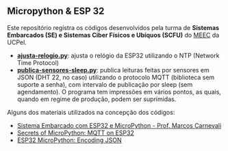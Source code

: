 ## Micropython & ESP 32

Este repositório registra os códigos desenvolvidos pela turma de **Sistemas Embarcados (SE) e Sistemas Ciber Físicos e Ubíquos (SCFU)** do [MEEC](https://pos.ucpel.edu.br/ppgeec/) da UCPel.

  * **[ajusta-relogio.py](https://github.com/adenauery/micropython/blob/main/ajusta-relogio.py)**: ajusta o relógio da ESP32 utilizando o NTP (Network Time Protocol)
  * **[publica-sensores-sleep.py](https://github.com/adenauery/micropython/blob/main/publica-sensores-sleep.py)**: publica leituras feitas por sensores em JSON (DHT 22, no caso) utilizando o protocolo MQTT (biblioteca sem suporte a senha), com intervalo de publicação por sleep (sem agendamento). O programa tem impressões em vários pontos, as quais, quando em regime de produção, podem ser suprimidas.
  
Alguns dos materiais utilizados na concepção dos códigos:
  
  * [Sistema Embarcado com ESP32 e MicroPython - Prof. Marcos Carnevali](https://www.youtube.com/playlist?list=PLCcdteC1rwSFvJnUoe0DfORHv4p_1EFps)
  * [Secrets of MicroPython: MQTT on ESP32](https://bhave.sh/micropython-mqtt/)
  * [ESP32 MicroPython: Encoding JSON](https://techtutorialsx.com/2017/05/27/esp32-micropython-encoding-json/)
  
  
  
